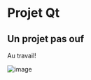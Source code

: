 # Projet Qt 
## Un projet pas ouf
Au travail!

![image](https://user-images.githubusercontent.com/82091053/162765499-f8565084-101c-4a65-9cf3-8aa157a850af.png)
